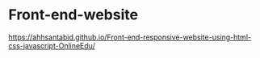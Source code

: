 # Front-end-website
https://ahhsantabid.github.io/Front-end-responsive-website-using-html-css-javascript-OnlineEdu/
